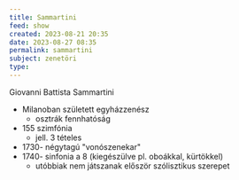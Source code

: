 ```yaml
---
title: Sammartini
feed: show
created: 2023-08-21 20:35
date: 2023-08-27 08:35
permalink: sammartini
subject: zenetöri
type: 
---
```


Giovanni Battista Sammartini

- Milanoban született egyházzenész
	- osztrák fennhatóság
- 155 szimfónia
	- jell. 3 tételes
- 1730- négytagú "vonószenekar"
- 1740- sinfonia a 8 (kiegészülve pl. oboákkal, kürtökkel)
	- utóbbiak nem játszanak először szólisztikus szerepet